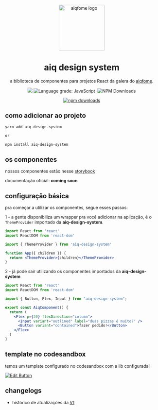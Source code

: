 <p align="center">
  <a href="https://aiqfome.com/" rel="noopener" target="_blank"><img width="150" src="https://www.suafranquia.com/views/sources/images/franquias/logos/271b399b0a004c781779ec805e8d7ab7.png" alt="aiqfome logo"></a></p>
</p>

<h1 align="center">aiq design system</h1>

<div align="center">

a biblioteca de componentes para projetos React da galera do [aiqfome](http://www.aiqfome.com).

<p align="center">
  <a aria-label="contributors graph" href="https://github.com/aiqfome/aiq-design-system/graphs/contributors">
    <img src="https://img.shields.io/github/contributors/aiqfome/aiq-design-system.svg">
  </a>
  
  <img alt="Language grade: JavaScript" src="https://img.shields.io/lgtm/grade/javascript/github/aiqfome/aiq-design-system.svg?logo=lgtm&logoWidth=18"/>
  
  <a aria-label="license" href="https://github.com/aiqfome/aiq-design-system/blob/master/LICENSE">
    <img src="https://img.shields.io/github/license/aiqfome/aiq-design-system.svg" alt="">
  </a>
  
  <img alt="NPM Downloads" src="https://img.shields.io/npm/dm/aiq-design-system.svg?style=flat"/>
  
  [![npm downloads](https://img.shields.io/npm/dm/aiq-design-system.svg)](https://www.npmjs.com/package/aiq-design-system)
</p>

</div>

## como adicionar ao projeto

```sh
yarn add aiq-design-system

or

npm install aiq-design-system
```

## os componentes

nossos componentes estão nesse [storybook](https://www.chromatic.com/library?appId=621085ba70b9d2003a142b7d)

documentação oficial: **coming soon**

## configuração básica

pra começar a utilizar os componentes, segue esses passos:

1 - a gente disponibiliza um wrapper pra você adicionar na aplicação, é o `ThemeProvider` importado da **aiq-design-system**.

```jsx
import React from 'react'
import ReactDOM from 'react-dom'

import { ThemeProvider } from 'aiq-design-system'

function App({ children }) {
  return <ThemeProvider>{children}</ThemeProvider>
}
```

2 - já pode sair utilizando os componentes importados da **aiq-design-system**

```jsx
import React from 'react'
import ReactDOM from 'react-dom'

import { Button, Flex, Input } from "aiq-design-system";

export const AiqComponent() {
  return (
    <Flex p={20} flexDirection="column">
      <Input variant="outlined" label="duas pizzas é muito?" />
      <Button variant="contained">fazer pedido!</Button>
    </Flex>
  )
}

```

## template no codesandbox

temos um template configurado no codesandbox com a lib configurada!

[![Edit Button](https://codesandbox.io/static/img/play-codesandbox.svg)](https://codesandbox.io/s/aiq-design-system-yukfc)

## changelogs

- histórico de atualizações da [V1](./CHANGELOG.v1.md)
